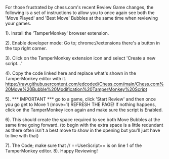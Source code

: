 For those frustrated by chess.com's recent Review Game changes, the following is a set of instructions to allow you to once again see both the 'Move Played' and 'Best Move' Bubbles at the same time when reviewing your games.

1). Install the 'TamperMonkey' browser extension.

2). Enable developer mode: Go to;    chrome://extensions    there's a button in the top right corner.

3). Click on the TamperMonkey extension icon and select 'Create a new script...'

4). Copy the code linked here and replace what's shown in the TamperMonkey editor with it.
https://raw.githubusercontent.com/edcoded/Chess.com/main/Chess.com%20Move%20Bubble%20Modification%20TamperMonkey%20Script

5). *** IMPORTANT *** go to a game, click 'Start Review' and then once you go get to Move 1 (move=1) REFRESH THE PAGE! If nothing happens, click on the TamperMonkey icon again and make sure the script is Enabled. 

6). This should create the space required to see both Move Bubbles at the same time going forward. (to begin with the extra space is a little redundant as there often isn't a best move to show in the opening but you'll just have to live with that)

7). The Code; make sure that // ==UserScript== is on line 1 of the TamperMonkey editor.
8). Happy Reviewing!
